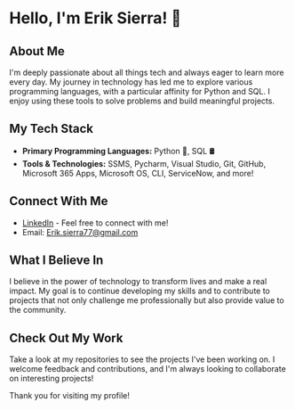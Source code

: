 # Hello, I'm Erik Sierra! 👋

## About Me
I'm deeply passionate about all things tech and always eager to learn more every day. My journey in technology has led me to explore various programming languages, with a particular affinity for Python and SQL. I enjoy using these tools to solve problems and build meaningful projects.

## My Tech Stack
- **Primary Programming Languages:** Python 🐍, SQL 🛢️
- **Tools & Technologies:** SSMS, Pycharm,  Visual Studio, Git, GitHub, Microsoft 365 Apps, Microsoft OS, CLI, ServiceNow, and more!

## Connect With Me
- [LinkedIn](https://www.linkedin.com/in/erik-sierra-84b2b128b/) - Feel free to connect with me!
- Email: Erik.sierra77@gmail.com

## What I Believe In
I believe in the power of technology to transform lives and make a real impact. My goal is to continue developing my skills and to contribute to projects that not only challenge me professionally but also provide value to the community.

## Check Out My Work
Take a look at my repositories to see the projects I've been working on. I welcome feedback and contributions, and I'm always looking to collaborate on interesting projects!

Thank you for visiting my profile!
